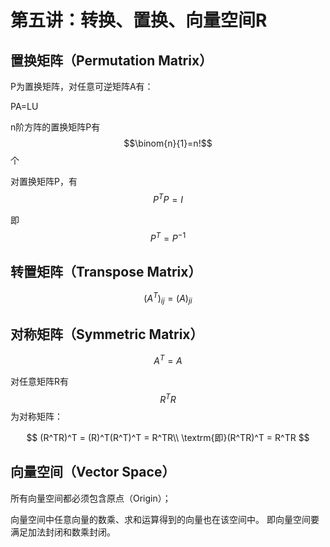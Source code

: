 
# 第五讲：转换、置换、向量空间R

## 置换矩阵（Permutation Matrix）

P为置换矩阵，对任意可逆矩阵A有：

PA=LU

n阶方阵的置换矩阵P有$$\binom{n}{1}=n!$$个

对置换矩阵P，有$$P^TP = I$$

即$$P^T = P^{-1}$$
## 转置矩阵（Transpose Matrix）

$$(A^T)_{ij} = (A)_{ji}$$

## 对称矩阵（Symmetric Matrix）

$$A^T = A$$

对任意矩阵R有$$R^TR$$为对称矩阵：

$$
(R^TR)^T = (R)^T(R^T)^T = R^TR\\
\textrm{即}(R^TR)^T = R^TR
$$

## 向量空间（Vector Space）

所有向量空间都必须包含原点（Origin）；

向量空间中任意向量的数乘、求和运算得到的向量也在该空间中。
即向量空间要满足加法封闭和数乘封闭。
